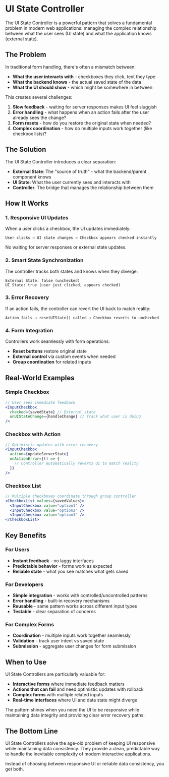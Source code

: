 # UI State Controller

The UI State Controller is a powerful pattern that solves a fundamental problem in modern web applications: managing the complex relationship between what the user sees (UI state) and what the application knows (external state).

## The Problem

In traditional form handling, there's often a mismatch between:

- **What the user interacts with** - checkboxes they click, text they type
- **What the backend knows** - the actual saved state of the data
- **What the UI should show** - which might be somewhere in between

This creates several challenges:

1. **Slow feedback** - waiting for server responses makes UI feel sluggish
2. **Error handling** - what happens when an action fails after the user already sees the change?
3. **Form resets** - how do you restore the original state when needed?
4. **Complex coordination** - how do multiple inputs work together (like checkbox lists)?

## The Solution

The UI State Controller introduces a clear separation:

- **External State**: The "source of truth" - what the backend/parent component knows
- **UI State**: What the user currently sees and interacts with
- **Controller**: The bridge that manages the relationship between them

## How It Works

### 1. Responsive UI Updates

When a user clicks a checkbox, the UI updates immediately:

```
User clicks → UI state changes → Checkbox appears checked instantly
```

No waiting for server responses or external state updates.

### 2. Smart State Synchronization

The controller tracks both states and knows when they diverge:

```
External State: false (unchecked)
UI State: true (user just clicked, appears checked)
```

### 3. Error Recovery

If an action fails, the controller can revert the UI back to match reality:

```
Action fails → resetUIState() called → Checkbox reverts to unchecked
```

### 4. Form Integration

Controllers work seamlessly with form operations:

- **Reset buttons** restore original state
- **External control** via custom events when needed
- **Group coordination** for related inputs

## Real-World Examples

### Simple Checkbox

```jsx
// User sees immediate feedback
<InputCheckbox
  checked={savedState} // External state
  onUIStateChange={handleChange} // Track what user is doing
/>
```

### Checkbox with Action

```jsx
// Optimistic updates with error recovery
<InputCheckbox
  action={updateServerState}
  onActionError={() => {
    // Controller automatically reverts UI to match reality
  }}
/>
```

### Checkbox List

```jsx
// Multiple checkboxes coordinate through group controller
<CheckboxList values={savedValues}>
  <InputCheckbox value="option1" />
  <InputCheckbox value="option2" />
  <InputCheckbox value="option3" />
</CheckboxList>
```

## Key Benefits

### For Users

- **Instant feedback** - no laggy interfaces
- **Predictable behavior** - forms work as expected
- **Reliable state** - what you see matches what gets saved

### For Developers

- **Simple integration** - works with controlled/uncontrolled patterns
- **Error handling** - built-in recovery mechanisms
- **Reusable** - same pattern works across different input types
- **Testable** - clear separation of concerns

### For Complex Forms

- **Coordination** - multiple inputs work together seamlessly
- **Validation** - track user intent vs saved state
- **Submission** - aggregate user changes for form submission

## When to Use

UI State Controllers are particularly valuable for:

- **Interactive forms** where immediate feedback matters
- **Actions that can fail** and need optimistic updates with rollback
- **Complex forms** with multiple related inputs
- **Real-time interfaces** where UI and data state might diverge

The pattern shines when you need the UI to be responsive while maintaining data integrity and providing clear error recovery paths.

## The Bottom Line

UI State Controllers solve the age-old problem of keeping UI responsive while maintaining data consistency. They provide a clean, predictable way to handle the inevitable complexity of modern interactive applications.

Instead of choosing between responsive UI or reliable data consistency, you get both.
